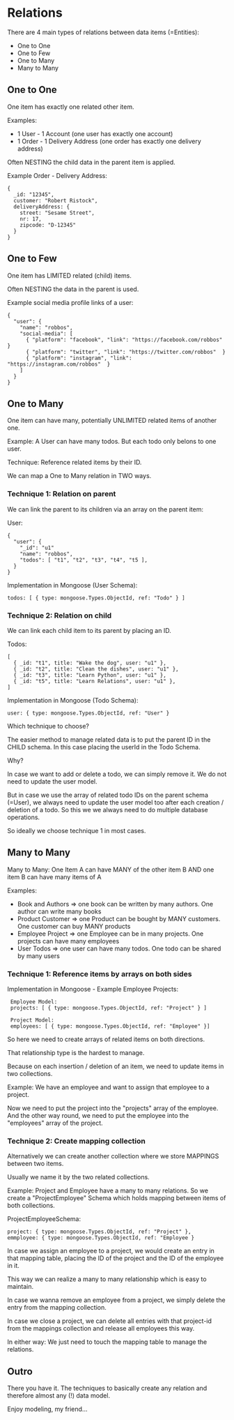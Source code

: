 # Relations

There are 4 main types of relations between data items (=Entities):

- One to One
- One to Few
- One to Many
- Many to Many


## One to One 

One item has exactly one related other item.

Examples: 
- 1 User - 1 Account (one user has exactly one account)
- 1 Order - 1 Delivery Address (one order has exactly one delivery address)


Often NESTING the child data in the parent item is applied.

Example Order - Delivery Address:
```
{
  _id: "12345",
  customer: "Robert Ristock",
  deliveryAddress: {
    street: "Sesame Street",
    nr: 17,
    zipcode: "D-12345"
  }
}
```

## One to Few

One item has LIMITED related (child) items.

Often NESTING the data in the parent is used.

Example social media profile links of a user:

```
{
  "user": {
    "name": "robbos",
    "social-media": [
      { "platform": "facebook", "link": "https://facebook.com/robbos"  }
      { "platform": "twitter", "link": "https://twitter.com/robbos"  }
      { "platform": "instagram", "link": "https://instagram.com/robbos"  }
    ]
  }
}
```


## One to Many

One item can have many, potentially UNLIMITED related items of another one.

Example: A User can have many todos. But each todo only belons to one user.

Technique: Reference related items by their ID.

We can map a One to Many relation in TWO ways.

### Technique 1: Relation on parent

We can link the parent to its children via an array on the parent item:

User:
```
{
  "user": {
    "_id": "u1"
    "name": "robbos",
    "todos": [ "t1", "t2", "t3", "t4", "t5 ],
  }
}
```

Implementation in Mongoose (User Schema): 
``` 
todos: [ { type: mongoose.Types.ObjectId, ref: "Todo" } ]
```

### Technique 2: Relation on child

We can link each child item to its parent by placing an ID.

Todos:
```
[
  { _id: "t1", title: "Wake the dog", user: "u1" },
  { _id: "t2", title: "Clean the dishes", user: "u1" },
  { _id: "t3", title: "Learn Python", user: "u1" },
  { _id: "t5", title: "Learn Relations", user: "u1" },
]
```

Implementation in Mongoose (Todo Schema):
``` 
user: { type: mongoose.Types.ObjectId, ref: "User" } 
```

Which technique to choose?

The easier method to manage related data is to put the parent ID in the CHILD schema. In this case placing the userId in the Todo Schema.

Why? 

In case we want to add or delete a todo, we can simply remove it. We do not need to update the user model.

But in case we use the array of related todo IDs on the parent schema (=User), we always need to update the user model too after each creation / deletion of a todo. So this we we always need to do multiple database operations.

So ideally we choose technique 1 in most cases.


## Many to Many

Many to Many: One Item A can have MANY of the other item B AND one item B can have many items of A

Examples:
- Book and Authors => one book can be written by many authors. One author can write many books
- Product Customer => one Product can be bought by MANY customers. One customer can buy MANY products
- Employee Project => one Employee can be in many projects. One projects can have many employees
- User Todos => one user can have many todos. One todo can be shared by many users

### Technique 1: Reference items by arrays on both sides

Implementation in Mongoose - Example Employee Projects: 
```
 Employee Model:
 projects: [ { type: mongoose.Types.ObjectId, ref: "Project" } ]

 Project Model:
 employees: [ { type: mongoose.Types.ObjectId, ref: "Employee" }]
```

So here we need to create arrays of related items on both directions.

That relationship type is the hardest to manage.

Because on each insertion / deletion of an item, we need to update items in two collections.

Example: We have an employee and want to assign that employee to a project.

Now we need to put the project into the "projects" array of the employee.
And the other way round, we need to put the employee into the "employees" array of the project.



### Technique 2: Create mapping collection

Alternatively we can create another collection where we store MAPPINGS between two items.

Usually we name it by the two related collections.

Example: Project and Employee have a many to many relations. So we create a "ProjectEmployee" Schema which holds mapping between items of both collections.

ProjectEmployeeSchema:
```
project: { type: mongoose.Types.ObjectId, ref: "Project" },
emmployee: { type: mongoose.Types.ObjectId, ref: "Employee }

```

In case we assign an employee to a project, we would create an entry in that mapping table, placing the ID of the project and the ID of the employee in it.

This way we can realize a many to many relationship which is easy to maintain.

In case we wanna remove an employee from a project, we simply delete the entry from the mapping collection.

In case we close a project, we can delete all entries with that project-id from the mappings collection and release all employees this way.

In either way: We just need to touch the mapping table to manage the relations.


## Outro

There you have it. The techniques to basically create any relation and therefore almost any (!) data model. 

Enjoy modeling, my friend...